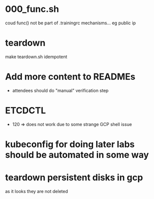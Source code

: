 
# 000_func.sh
coud func() not be part of .trainingrc mechanisms... eg public ip

# teardown
make teardown.sh idempotent

# Add more content to READMEs
* attendees should do "manual" verification step

# ETCDCTL
* 120 => does not work due to some strange GCP shell issue

# kubeconfig for doing later labs should be automated in some way

# teardown persistent disks in gcp
as it looks they are not deleted
